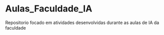 # Aulas_Faculdade_IA

Repositorio focado em atividades desenvolvidas durante as aulas de IA da faculdade
